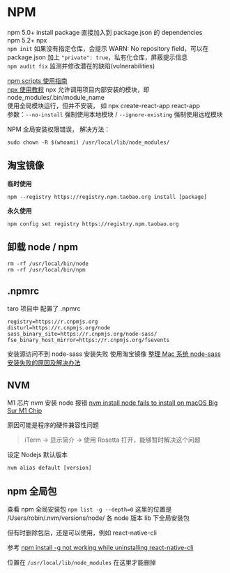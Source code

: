 # NPM

npm 5.0+ install package 直接加入到 package.json 的 dependencies  
npm 5.2+ npx  
`npm init` 如果没有指定仓库，会提示 WARN: No repository field，可以在 package.json 加上 `"private": true`，私有化仓库，屏蔽提示信息  
`npm audit fix` 监测并修改潜在的缺陷(vulnerabilities)

[npm scripts 使用指南](http://www.ruanyifeng.com/blog/2016/10/npm_scripts.html)  
[npx 使用教程](http://www.ruanyifeng.com/blog/2019/02/npx.html)
npx 允许调用项目内部安装的模块，即 node_modules/.bin/module_name  
使用全局模块运行，但并不安装， 如 npx create-react-app react-app  
参数：`--no-install` 强制使用本地模块 / `--ignore-existing` 强制使用远程模块

NPM 全局安装权限错误， 解决方法：

```
sudo chown -R $(whoami) /usr/local/lib/node_modules/
```

## 淘宝镜像

**临时使用**

```
npm --registry https://registry.npm.taobao.org install [package]
```

**永久使用**

```
npm config set registry https://registry.npm.taobao.org
```

## 卸载 node / npm

```
rm -rf /usr/local/bin/node
rm -rf /usr/local/bin/npm
```

## .npmrc

taro 项目中 配置了 .npmrc

```
registry=https://r.cnpmjs.org
disturl=https://r.cnpmjs.org/node
sass_binary_site=https://r.cnpmjs.org/node-sass/
fse_binary_host_mirror=https://r.cnpmjs.org/fsevents
```

安装源访问不到 node-sass 安装失败 使用淘宝镜像 [整理 Mac 系统 node-sass 安装失败的原因及解决办法](https://www.cnblogs.com/renxiaoren/p/11903792.html)

## NVM

M1 芯片 nvm 安装 node 报错 [nvm install node fails to install on macOS Big Sur M1 Chip](https://github.com/nvm-sh/nvm/issues/2350)

原因可能是程序的硬件兼容性问题

> iTerm -> 显示简介 -> 使用 Rosetta 打开，能够暂时解决这个问题

设定 Nodejs 默认版本

```
nvm alias default [version]
```

## npm 全局包

查看 npm 全局安装包 `npm list -g --depth=0` 这里的位置是 /Users/robin/.nvm/versions/node/ 各 node 版本 lib 下全局安装包

但有时删除包后，还是可以使用，例如 react-native-cli

参考 [npm install -g not working while uninstalling react-native-cli](https://stackoverflow.com/questions/54034545/npm-install-g-not-working-while-uninstalling-react-native-cli)

位置在 `/usr/local/lib/node_modules` 在这里才能删掉
